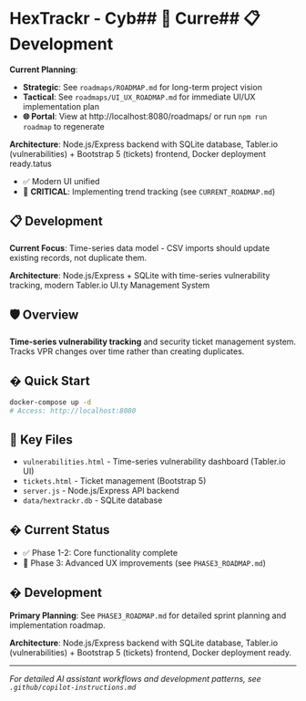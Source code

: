 # HexTrackr - Cyb## 🎯 Curre## 📋 Development
**Current Planning**: 
- **Strategic**: See `roadmaps/ROADMAP.md` for long-term project vision
- **Tactical**: See `roadmaps/UI_UX_ROADMAP.md` for immediate UI/UX implementation plan
- **🌐 Portal**: View at http://localhost:8080/roadmaps/ or run `npm run roadmap` to regenerate

**Architecture**: Node.js/Express backend with SQLite database, Tabler.io (vulnerabilities) + Bootstrap 5 (tickets) frontend, Docker deployment ready.tatus
- ✅ Modern UI unified
- 🔄 **CRITICAL**: Implementing trend tracking (see `CURRENT_ROADMAP.md`)

## 📋 Development
**Current Focus**: Time-series data model - CSV imports should update existing records, not duplicate them.

**Architecture**: Node.js/Express + SQLite with time-series vulnerability tracking, modern Tabler.io UI.ty Management System

## 🛡️ Overview
**Time-series vulnerability tracking** and security ticket management system. Tracks VPR changes over time rather than creating duplicates.

## � Quick Start
```bash
docker-compose up -d
# Access: http://localhost:8080
```

## 📁 Key Files
- `vulnerabilities.html` - Time-series vulnerability dashboard (Tabler.io UI)
- `tickets.html` - Ticket management (Bootstrap 5)
- `server.js` - Node.js/Express API backend
- `data/hextrackr.db` - SQLite database

## � Current Status
- ✅ Phase 1-2: Core functionality complete
- 🔄 Phase 3: Advanced UX improvements (see `PHASE3_ROADMAP.md`)

## � Development
**Primary Planning**: See `PHASE3_ROADMAP.md` for detailed sprint planning and implementation roadmap.

**Architecture**: Node.js/Express backend with SQLite database, Tabler.io (vulnerabilities) + Bootstrap 5 (tickets) frontend, Docker deployment ready.

---
*For detailed AI assistant workflows and development patterns, see `.github/copilot-instructions.md`*

